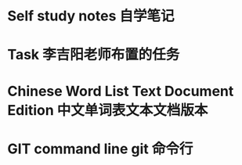 # Self study notes 自学笔记
# Task 李吉阳老师布置的任务
# Chinese Word List Text Document Edition  中文单词表文本文档版本
# GIT command line git 命令行
